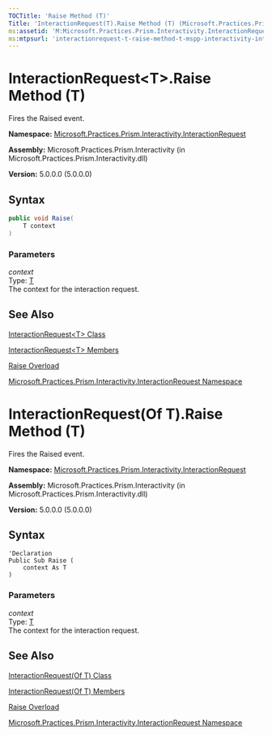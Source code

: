 ```yaml
---
TOCTitle: 'Raise Method (T)'
Title: 'InteractionRequest(T).Raise Method (T) (Microsoft.Practices.Prism.Interactivity.InteractionRequest)'
ms:assetid: 'M:Microsoft.Practices.Prism.Interactivity.InteractionRequest.InteractionRequest\`1.Raise(\`0)'
ms:mtpsurl: 'interactionrequest-t-raise-method-t-mspp-interactivity-interactionrequest.md'
---
```


# InteractionRequest&lt;T&gt;.Raise Method (T)

Fires the Raised event.

**Namespace:** [Microsoft.Practices.Prism.Interactivity.InteractionRequest](/patterns-practices/reference/mspp-interactivity-interactionrequest-namespace)

**Assembly:** Microsoft.Practices.Prism.Interactivity (in Microsoft.Practices.Prism.Interactivity.dll)

**Version:** 5.0.0.0 (5.0.0.0)

## Syntax

```C#
public void Raise(
	T context
)
```
### Parameters

_context_  
Type: [T](/patterns-practices/reference/interactionrequest-t-class-mspp-interactivity-interactionrequest)  
The context for the interaction request.

## See Also

[InteractionRequest&lt;T&gt; Class](/patterns-practices/reference/interactionrequest-t-class-mspp-interactivity-interactionrequest)

[InteractionRequest&lt;T&gt; Members](/patterns-practices/reference/interactionrequest-t-members-mspp-interactivity-interactionrequest)

[Raise Overload](/patterns-practices/reference/interactionrequest-t-raise-method-mspp-interactivity-interactionrequest)

[Microsoft.Practices.Prism.Interactivity.InteractionRequest Namespace](/patterns-practices/reference/mspp-interactivity-interactionrequest-namespace)

# InteractionRequest(Of T).Raise Method (T)

Fires the Raised event.

**Namespace:** [Microsoft.Practices.Prism.Interactivity.InteractionRequest](/patterns-practices/reference/mspp-interactivity-interactionrequest-namespace)

**Assembly:** Microsoft.Practices.Prism.Interactivity (in Microsoft.Practices.Prism.Interactivity.dll)

**Version:** 5.0.0.0 (5.0.0.0)

## Syntax

```VB
'Declaration
Public Sub Raise ( 
	context As T
)
```


### Parameters

_context_  
Type: [T](/patterns-practices/reference/interactionrequest-t-class-mspp-interactivity-interactionrequest)  
The context for the interaction request.

## See Also

[InteractionRequest(Of T) Class](/patterns-practices/reference/interactionrequest-t-class-mspp-interactivity-interactionrequest)

[InteractionRequest(Of T) Members](/patterns-practices/reference/interactionrequest-t-members-mspp-interactivity-interactionrequest)

[Raise Overload](/patterns-practices/reference/interactionrequest-t-raise-method-mspp-interactivity-interactionrequest)

[Microsoft.Practices.Prism.Interactivity.InteractionRequest Namespace](/patterns-practices/reference/mspp-interactivity-interactionrequest-namespace)

